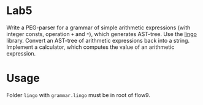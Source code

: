 # Lab5

Write a PEG-parser for a grammar of simple arithmetic expressions (with integer consts, operation `+` and `*`), which generates AST-tree. Use the [lingo](https://github.com/area9innovation/flow9/blob/master/doc/lingo.markdown) library. Convert an AST-tree of arithmetic expressions back into a string. Implement a calculator, which computes the value of an arithmetic expression.


# Usage

Folder `lingo` with `grammar.lingo` must be in root of flow9.
